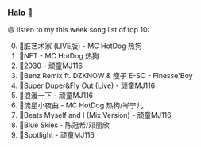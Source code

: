 

### Halo 👋

😄 listen to my this week song list of top 10:

0. 🌈脏艺术家 (LIVE版) - MC HotDog 热狗
1. 🌈NFT - MC HotDog 热狗
2. 🌈2030 - 顽童MJ116
3. 🌈Benz Remix ft. DZKNOW & 瘦子 E-SO - Finesse'Boy
4. 🌈Super Duper&Fly Out (Live) - 顽童MJ116
5. 🌈浪漫一下 - 顽童MJ116
6. 🌈流星小夜曲 - MC HotDog 热狗/岑宁儿
7. 🌈Beats Myself and I (Mix Version) - 顽童MJ116
8. 🌈Blue Skies - 陈冠希/邓丽欣
9. 🌈Spotlight - 顽童MJ116

